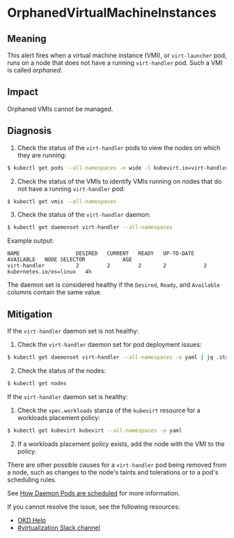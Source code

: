 # OrphanedVirtualMachineInstances
<!--apinnick Nov 2022-->

## Meaning

This alert fires when a virtual machine instance (VMI), or `virt-launcher` pod, runs on a node that does not have a running `virt-handler` pod. Such a VMI is called _orphaned_.

## Impact

Orphaned VMIs cannot be managed.

## Diagnosis

1. Check the status of the `virt-handler` pods to view the nodes on which they are running:
  ```bash
  $ kubectl get pods --all-namespaces -o wide -l kubevirt.io=virt-handler
  ```
2. Check the status of the VMIs to identify VMIs running on nodes that do not have a running `virt-handler` pod:
  ```bash
  $ kubectl get vmis --all-namespaces
  ```
3. Check the status of the `virt-handler` daemon:
  ```bash
  $ kubectl get daemonset virt-handler --all-namespaces
  ```

Example output:
```
NAME                  DESIRED   CURRENT   READY   UP-TO-DATE   AVAILABLE   NODE SELECTOR            AGE
virt-handler          2         2         2       2            2           kubernetes.io/os=linux   4h
```
The daemon set is considered healthy if the `Desired`, `Ready`, and `Available` columns contain the same value.

## Mitigation

If the `virt-handler` daemon set is not healthy:

1. Check the `virt-handler` daemon set for pod deployment issues:
  ```bash
  $ kubectl get daemonset virt-handler --all-namespaces -o yaml | jq .status
  ```
2. Check the status of the nodes:
  ```bash
  $ kubectl get nodes
  ```

If the `virt-handler` daemon set is healthy:

1. Check the `spec.workloads` stanza of the `kubevirt` resource for a workloads placement policy:
  ```bash
  $ kubectl get kubevirt kubevirt --all-namespaces -o yaml
  ```
2. If a workloads placement policy exists, add the node with the VMI to the policy.

There are other possible causes for a `virt-handler` pod being removed from a node, such as changes to the node's taints and tolerations or to a pod's scheduling rules.

<!--DS: If you cannot resolve the issue, log in to the link:https://access.redhat.com[Customer Portal] and open a support case, attaching the artifacts gathered during the Diagnosis procedure.-->

<!--USstart-->
See [How Daemon Pods are scheduled](https://kubernetes.io/docs/concepts/workloads/controllers/daemonset/#how-daemon-pods-are-scheduled) for more information.

If you cannot resolve the issue, see the following resources:

- [OKD Help](https://www.okd.io/help/)
- [#virtualization Slack channel](https://kubernetes.slack.com/channels/virtualization)
<!--USend-->
